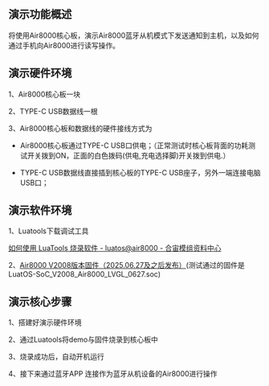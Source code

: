 
## 演示功能概述

将使用Air8000核心板，演示Air8000蓝牙从机模式下发送通知到主机，以及如何通过手机向Air8000进行读写操作。

## 演示硬件环境

1、Air8000核心板一块

2、TYPE-C USB数据线一根

3、Air8000核心板和数据线的硬件接线方式为

- Air8000核心板通过TYPE-C USB口供电；（正常测试时核心板背面的功耗测试开关拨到ON，正面的白色拨码(供电,充电选择脚)开关拨到供电.）

- TYPE-C USB数据线直接插到核心板的TYPE-C USB座子，另外一端连接电脑USB口；

## 演示软件环境

1、Luatools下载调试工具

[如何使用 LuaTools 烧录软件 - luatos@air8000 - 合宙模组资料中心](https://docs.openluat.com/air8000/luatos/common/download/)

2、[Air8000 V2008版本固件（2025.06.27及之后发布）](https://gitee.com/openLuat/LuatOS/tree/master/module/Air8000/core)(测试通过的固件是LuatOS-SoC_V2008_Air8000_LVGL_0627.soc)

## 演示核心步骤

1、搭建好演示硬件环境

2、通过Luatools将demo与固件烧录到核心板中

3、烧录成功后，自动开机运行

4、接下来通过蓝牙APP 连接作为蓝牙从机设备的Air8000进行操作